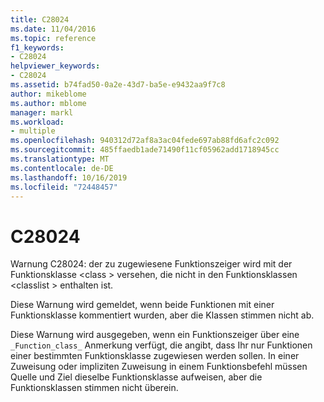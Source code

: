 ```yaml
---
title: C28024
ms.date: 11/04/2016
ms.topic: reference
f1_keywords:
- C28024
helpviewer_keywords:
- C28024
ms.assetid: b74fad50-0a2e-43d7-ba5e-e9432aa9f7c8
author: mikeblome
ms.author: mblome
manager: markl
ms.workload:
- multiple
ms.openlocfilehash: 940312d72af8a3ac04fede697ab88fd6afc2c092
ms.sourcegitcommit: 485ffaedb1ade71490f11cf05962add1718945cc
ms.translationtype: MT
ms.contentlocale: de-DE
ms.lasthandoff: 10/16/2019
ms.locfileid: "72448457"
---
```

# <a name="c28024"></a>C28024
Warnung C28024: der zu zugewiesene Funktionszeiger wird mit der Funktionsklasse \<class > versehen, die nicht in den Funktionsklassen \<classlist > enthalten ist.

 Diese Warnung wird gemeldet, wenn beide Funktionen mit einer Funktionsklasse kommentiert wurden, aber die Klassen stimmen nicht ab.

 Diese Warnung wird ausgegeben, wenn ein Funktionszeiger über eine `_Function_class_` Anmerkung verfügt, die angibt, dass Ihr nur Funktionen einer bestimmten Funktionsklasse zugewiesen werden sollen. In einer Zuweisung oder impliziten Zuweisung in einem Funktionsbefehl müssen Quelle und Ziel dieselbe Funktionsklasse aufweisen, aber die Funktionsklassen stimmen nicht überein.
